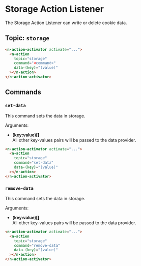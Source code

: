 # Storage Action Listener

The Storage Action Listener can write or delete cookie data.

## Topic: `storage`

```html
<n-action-activator activate="...">
  <n-action
    topic="storage"
    command="<command>"
    data-(key)="(value)"
  ></n-action>
</n-action-activator>
```

## Commands

### `set-data`

This command sets the data in storage.

Arguments:

- **(key:value)[]**\
  All other key-values pairs will be passed to the data provider.

```html
<n-action-activator activate="...">
  <n-action
    topic="storage"
    command="set-data"
    data-(key)="(value)"
  ></n-action>
</n-action-activator>
```

### `remove-data`

This command sets the data in storage.

Arguments:

- **(key:value)[]**\
  All other key-values pairs will be passed to the data provider.

```html
<n-action-activator activate="...">
  <n-action
    topic="storage"
    command="remove-data"
    data-(key)="(value)"
  ></n-action>
</n-action-activator>
```

